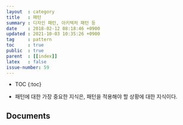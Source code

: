```yaml
---
layout  : category
title   : 패턴
summary : 디자인 패턴, 아키텍처 패턴 등
date    : 2018-02-12 08:18:46 +0900
updated : 2021-10-03 10:35:26 +0900
tag     : pattern
toc     : true
public  : true
parent  : [[index]]
latex   : false
issue-number: 59
---
```

* TOC
{:toc}

* 패턴에 대한 가장 중요한 지식은, 패턴을 적용해야 할 상황에 대한 지식이다.

## Documents

